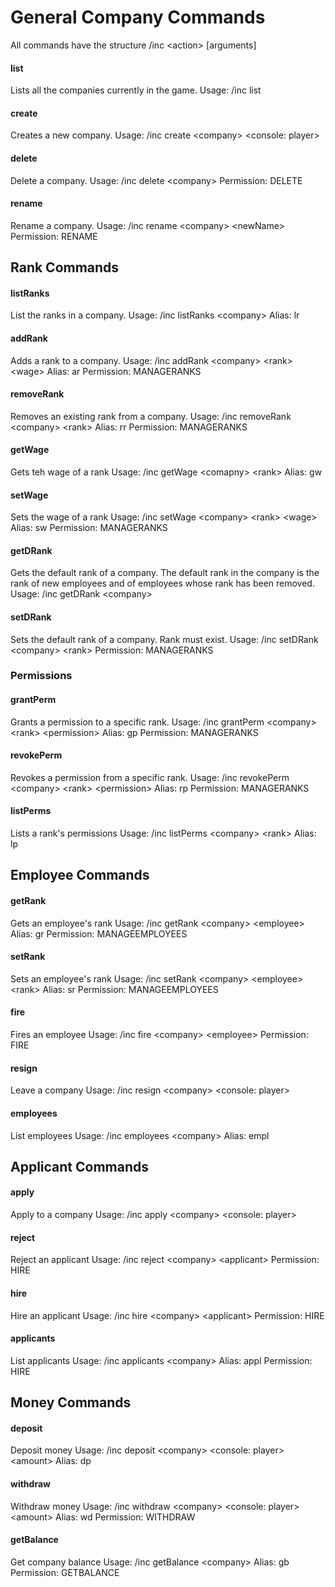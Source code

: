 # General Company Commands
All commands have the structure /inc &lt;action&gt; [arguments]
#### list
Lists all the companies currently in the game.
Usage: /inc list

#### create
Creates a new company.
Usage: /inc create &lt;company&gt; &lt;console: player&gt;

#### delete
Delete a company.
Usage: /inc delete &lt;company&gt;
Permission: DELETE

#### rename
Rename a company.
Usage: /inc rename &lt;company&gt; &lt;newName&gt;
Permission: RENAME

## Rank Commands
#### listRanks
List the ranks in a company.
Usage: /inc listRanks &lt;company&gt;
Alias: lr

#### addRank
Adds a rank to a company.
Usage: /inc addRank &lt;company&gt; &lt;rank&gt; &lt;wage&gt;
Alias: ar
Permission: MANAGERANKS

#### removeRank
Removes an existing rank from a company.
Usage: /inc removeRank &lt;company&gt; &lt;rank&gt;
Alias: rr
Permission: MANAGERANKS

#### getWage
Gets teh wage of a rank
Usage: /inc getWage &lt;comapny&gt; &lt;rank&gt;
Alias: gw

#### setWage
Sets the wage of a rank
Usage: /inc setWage &lt;company&gt; &lt;rank&gt; &lt;wage&gt;
Alias: sw
Permission: MANAGERANKS

#### getDRank
Gets the default rank of a company. The default rank in the company is the rank of new employees and of employees whose rank has been removed.
Usage: /inc getDRank &lt;company&gt;

#### setDRank
Sets the default rank of a company. Rank must exist.
Usage: /inc setDRank &lt;company&gt; &lt;rank&gt;
Permission: MANAGERANKS

### Permissions
#### grantPerm
Grants a permission to a specific rank.
Usage: /inc grantPerm &lt;company&gt; &lt;rank&gt; &lt;permission&gt;
Alias: gp
Permission: MANAGERANKS

#### revokePerm
Revokes a permission from a specific rank.
Usage: /inc revokePerm &lt;company&gt; &lt;rank&gt; &lt;permission&gt;
Alias: rp
Permission: MANAGERANKS

#### listPerms
Lists a rank's permissions
Usage: /inc listPerms &lt;company&gt; &lt;rank&gt;
Alias: lp

## Employee Commands
#### getRank
Gets an employee's rank
Usage: /inc getRank &lt;company&gt; &lt;employee&gt;
Alias: gr
Permission: MANAGEEMPLOYEES

#### setRank
Sets an employee's rank
Usage: /inc setRank &lt;company&gt; &lt;employee&gt; &lt;rank&gt;
Alias: sr
Permission: MANAGEEMPLOYEES

#### fire
Fires an employee
Usage: /inc fire &lt;company&gt; &lt;employee&gt;
Permission: FIRE

#### resign
Leave a company
Usage: /inc resign &lt;company&gt; &lt;console: player&gt;

#### employees
List employees
Usage: /inc employees &lt;company&gt;
Alias: empl

## Applicant Commands
#### apply
Apply to a company
Usage: /inc apply &lt;company&gt; &lt;console: player&gt;

#### reject
Reject an applicant
Usage: /inc reject &lt;company&gt; &lt;applicant&gt;
Permission: HIRE

#### hire
Hire an applicant
Usage: /inc hire &lt;company&gt; &lt;applicant&gt;
Permission: HIRE

#### applicants
List applicants
Usage: /inc applicants &lt;company&gt;
Alias: appl
Permission: HIRE

## Money Commands
#### deposit
Deposit money
Usage: /inc deposit &lt;company&gt; &lt;console: player&gt; &lt;amount&gt;
Alias: dp

#### withdraw
Withdraw money
Usage: /inc withdraw &lt;company&gt; &lt;console: player&gt; &lt;amount&gt;
Alias: wd
Permission: WITHDRAW

#### getBalance
Get company balance
Usage: /inc getBalance &lt;company&gt;
Alias: gb
Permission: GETBALANCE
